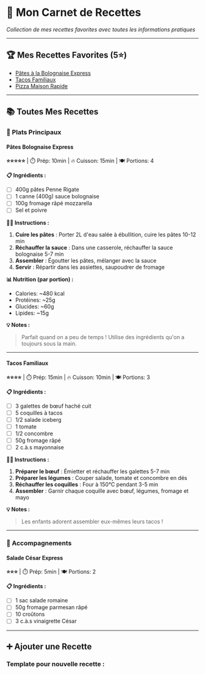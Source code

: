 # 🍳 Mon Carnet de Recettes

*Collection de mes recettes favorites avec toutes les informations pratiques*

---

## 🏆 Mes Recettes Favorites (5⭐️)

- [Pâtes à la Bolognaise Express](#pates-bolognaise-express)
- [Tacos Familiaux](#tacos-familiaux)  
- [Pizza Maison Rapide](#pizza-maison-rapide)

---

## 📚 Toutes Mes Recettes

### 🍝 Plats Principaux

#### Pâtes Bolognaise Express
**⭐️⭐️⭐️⭐️⭐️** | ⏱️ Prép: 10min | 🔥 Cuisson: 15min | 🍽️ Portions: 4

**📋 Ingrédients :**
- [ ] 400g pâtes Penne Rigate
- [ ] 1 canne (400g) sauce bolognaise
- [ ] 100g fromage râpé mozzarella
- [ ] Sel et poivre

**👨‍🍳 Instructions :**
1. **Cuire les pâtes** : Porter 2L d'eau salée à ébullition, cuire les pâtes 10-12 min
2. **Réchauffer la sauce** : Dans une casserole, réchauffer la sauce bolognaise 5-7 min
3. **Assembler** : Égoutter les pâtes, mélanger avec la sauce
4. **Servir** : Répartir dans les assiettes, saupoudrer de fromage

**📊 Nutrition (par portion) :**
- Calories: ~480 kcal
- Protéines: ~25g  
- Glucides: ~60g
- Lipides: ~15g

**💡 Notes :**
> Parfait quand on a peu de temps ! Utilise des ingrédients qu'on a toujours sous la main.

---

#### Tacos Familiaux
**⭐️⭐️⭐️⭐️** | ⏱️ Prép: 15min | 🔥 Cuisson: 10min | 🍽️ Portions: 3

**📋 Ingrédients :**
- [ ] 3 galettes de bœuf haché cuit
- [ ] 5 coquilles à tacos
- [ ] 1/2 salade iceberg
- [ ] 1 tomate
- [ ] 1/2 concombre  
- [ ] 50g fromage râpé
- [ ] 2 c.à.s mayonnaise

**👨‍🍳 Instructions :**
1. **Préparer le bœuf** : Émietter et réchauffer les galettes 5-7 min
2. **Préparer les légumes** : Couper salade, tomate et concombre en dés
3. **Réchauffer les coquilles** : Four à 150°C pendant 3-5 min
4. **Assembler** : Garnir chaque coquille avec bœuf, légumes, fromage et mayo

**💡 Notes :**
> Les enfants adorent assembler eux-mêmes leurs tacos !

---

### 🥗 Accompagnements

#### Salade César Express
**⭐️⭐️⭐️** | ⏱️ Prép: 5min | 🍽️ Portions: 2

**📋 Ingrédients :**
- [ ] 1 sac salade romaine
- [ ] 50g fromage parmesan râpé
- [ ] 10 croûtons
- [ ] 3 c.à.s vinaigrette César

---

## ➕ Ajouter une Recette

### Template pour nouvelle recette :
